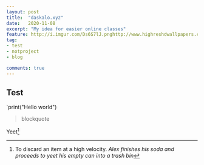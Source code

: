 ```yaml
---
layout: post
title:  "daskalo.xyz"
date:   2020-11-08
excerpt: "My idea for easier online classes"
feature: http://i.imgur.com/Ds6S7lJ.pnghttp://www.highreshdwallpapers.com/wp-content/uploads/2014/05/Lorem-Ipsum-Text-Wallpaper-1280x960.jpg
tag:
- test
- notproject
- blog

comments: true
---
```


## Test
`print("Hello world")

> blockquote

Yeet[^1]

[^1]: To discard an item at a high velocity. *Alex finishes his soda and proceeds to yeet his empty can into a trash bin*